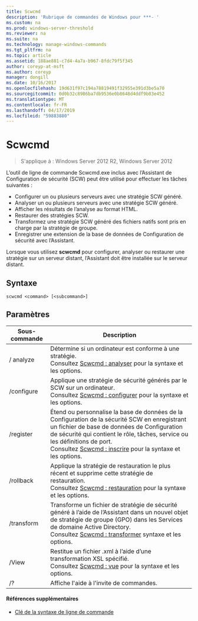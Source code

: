 ```yaml
---
title: Scwcmd
description: 'Rubrique de commandes de Windows pour ***- '
ms.custom: na
ms.prod: windows-server-threshold
ms.reviewer: na
ms.suite: na
ms.technology: manage-windows-commands
ms.tgt_pltfrm: na
ms.topic: article
ms.assetid: 188ae881-c7d4-4a7a-b967-8fdc79f5f345
author: coreyp-at-msft
ms.author: coreyp
manager: dongill
ms.date: 10/16/2017
ms.openlocfilehash: 19d631f97c194a78819491f32955e391d3be5a70
ms.sourcegitcommit: 0d0b32c8986ba7db9536e0b8648d4ddf9b03e452
ms.translationtype: MT
ms.contentlocale: fr-FR
ms.lasthandoff: 04/17/2019
ms.locfileid: "59883880"
---
```

# <a name="scwcmd"></a>Scwcmd

> S'applique à : Windows Server 2012 R2, Windows Server 2012

L’outil de ligne de commande Scwcmd.exe inclus avec l’Assistant de Configuration de sécurité (SCW) peut être utilisé pour effectuer les tâches suivantes :
-   Configurer un ou plusieurs serveurs avec une stratégie SCW généré.
-   Analyser un ou plusieurs serveurs avec une stratégie SCW généré.
-   Afficher les résultats de l’analyse au format HTML.
-   Restaurer des stratégies SCW.
-   Transformez une stratégie SCW généré des fichiers natifs sont pris en charge par la stratégie de groupe.
-   Enregistrer une extension de la base de données de Configuration de sécurité avec l’Assistant.

Lorsque vous utilisez **scwcmd** pour configurer, analyser ou restaurer une stratégie sur un serveur distant, l’Assistant doit être installée sur le serveur distant.

## <a name="syntax"></a>Syntaxe

```
scwcmd <command> [<subcommand>]
```

## <a name="parameters"></a>Paramètres

|Sous-commande|Description|
|----------|-----------|
|/ analyze|Détermine si un ordinateur est conforme à une stratégie.</br>Consultez [Scwcmd : analyser](scwcmd-analyze.md) pour la syntaxe et les options.|
|/configure|Applique une stratégie de sécurité générés par le SCW sur un ordinateur.</br>Consultez [Scwcmd : configurer](scwcmd-configure.md) pour la syntaxe et les options.|
|/register|Étend ou personnalise la base de données de la Configuration de la sécurité SCW en enregistrant un fichier de base de données de Configuration de sécurité qui contient le rôle, tâches, service ou les définitions de port.</br>Consultez [Scwcmd : inscrire](scwcmd-register.md) pour la syntaxe et les options.|
|/rollback|Applique la stratégie de restauration le plus récent et supprime cette stratégie de restauration.</br>Consultez [Scwcmd : restauration](scwcmd-rollback.md) pour la syntaxe et les options.|
|/transform|Transforme un fichier de stratégie de sécurité généré à l’aide de l’Assistant dans un nouvel objet de stratégie de groupe (GPO) dans les Services de domaine Active Directory.</br>Consultez [Scwcmd : transformer](scwcmd-transform.md) syntaxe et les options.|
|/View|Restitue un fichier .xml à l’aide d’une transformation XSL spécifié.</br>Consultez [Scwcmd : vue](scwcmd-view.md) pour la syntaxe et les options.|
|/?|Affiche l'aide à l'invite de commandes.|

#### <a name="additional-references"></a>Références supplémentaires

-   [Clé de la syntaxe de ligne de commande](command-line-syntax-key.md)

